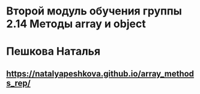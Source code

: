 # Второй модуль обучения группы 2.14 Методы array и object

# Пешкова Наталья 

## https://natalyapeshkova.github.io/array_methods_rep/

